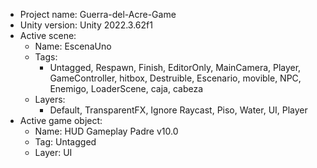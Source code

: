 <!-- UNITY CODE ASSIST INSTRUCTIONS START -->
- Project name: Guerra-del-Acre-Game
- Unity version: Unity 2022.3.62f1
- Active scene:
  - Name: EscenaUno
  - Tags:
    - Untagged, Respawn, Finish, EditorOnly, MainCamera, Player, GameController, hitbox, Destruible, Escenario, movible, NPC, Enemigo, LoaderScene, caja, cabeza
  - Layers:
    - Default, TransparentFX, Ignore Raycast, Piso, Water, UI, Player
- Active game object:
  - Name: HUD Gameplay Padre v10.0
  - Tag: Untagged
  - Layer: UI
<!-- UNITY CODE ASSIST INSTRUCTIONS END -->